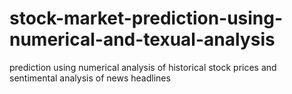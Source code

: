 # stock-market-prediction-using-numerical-and-texual-analysis
prediction using numerical analysis of historical stock prices and sentimental analysis of news headlines
